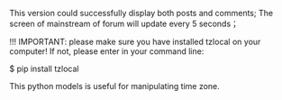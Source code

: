This version could successfully display both posts and comments; 
The screen of mainstream of forum will update every 5 seconds；

!!!
IMPORTANT: please make sure you have installed tzlocal on your computer! 
If not, please enter in your command line:

$ pip install tzlocal

This python models is useful for manipulating time zone.


